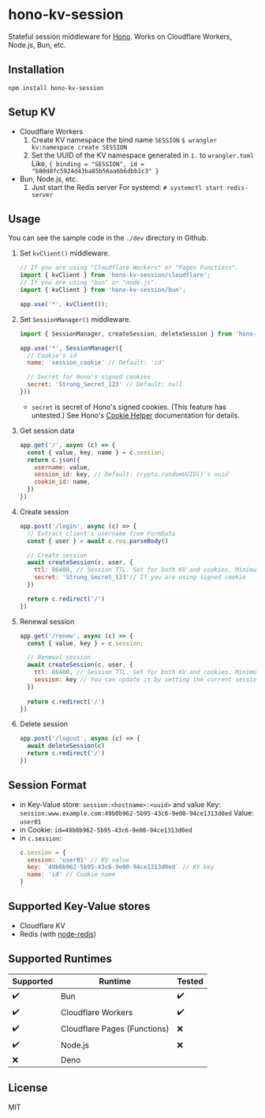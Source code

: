 # hono-kv-session
Stateful session middleware for [Hono](https://hono.dev/). Works on Cloudflare Workers, Node.js, Bun, etc.

## Installation
```
npm install hono-kv-session
```

## Setup KV
- Cloudflare Workers
  1. Create KV namespace the bind name `SESSION`
     `$ wrangler kv:namespace create SESSION`
  2. Set the UUID of the KV namespace generated in `1.` to `wrangler.toml`
     Like, `{ binding = "SESSION", id = "b80d8fc5924d43ba85b56aa6b6dbb1c3" }`
- Bun, Node.js, etc.
  1. Just start the Redis server
     For systemd: `# systemctl start redis-server`

## Usage
You can see the sample code in the `./dev` directory in Github.

1. Set `kvClient()` middleware.
   ```js
   // If you are using "Cloudflare Workers" or "Pages Functions".
   import { kvClient } from 'hono-kv-session/cloudflare';
   // If you are using "bun" or "node.js".
   import { kvClient } from 'hono-kv-session/bun';
   
   app.use('*', kvClient());
   ```

2. Set `SessionManager()` middleware.
   ```js
   import { SessionManager, createSession, deleteSession } from 'hono-kv-session'
   
   app.use('*', SessionManager({
     // Cookie's id
     name: 'session_cookie' // Default: 'id'
   
     // Secret for Hono's signed cookies
     secret: 'Strong_Secret_123' // Default: null
   }))
   ```
   - `secret` is secret of Hono's signed cookies. (This feature has untested.)
     See Hono's [Cookie Helper](https://hono.dev/helpers/cookie) documentation for details.

3. Get session data
   ```js
   app.get('/', async (c) => {
     const { value, key, name } = c.session;
     return c.json({
       username: value,
       session_id: key, // Default: crypto.randomUUID()'s uuid'
       cookie_id: name,
     })
   })
   ```

4. Create session
   ```js
   app.post('/login', async (c) => {
     // Extract client's username from FormData
     const { user } = await c.req.parseBody()
   
     // Create session
     await createSession(c, user, {
       ttl: 86400, // Session TTL. Set for both KV and cookies. Minimum 60.
       secret: 'Strong_Secret_123'// If you are using signed cookie
     })
   
     return c.redirect('/')
   })
   ```

5. Renewal session
   ```js
   app.get('/renew', async (c) => {
     const { value, key } = c.session;
   
     // Renewal session
     await createSession(c, user, {
       ttl: 86400, // Session TTL. Set for both KV and cookies. Minimum 60.
       session: key // You can update it by setting the current session key.
     })
     
     return c.redirect('/')
   })
   ```

6. Delete session
   ```js
   app.post('/logout', async (c) => {
     await deleteSession(c)
     return c.redirect('/')
   })
   ```

## Session Format
- in Key-Value store: `session:<hostname>:<uuid>` and value
  Key: `session:www.example.com:49b0b962-5b95-43c6-9e00-94ce1313d0ed`
  Value: `user01`
- in Cookie: `id=49b0b962-5b95-43c6-9e00-94ce1313d0ed`
- in `c.session`:
  ```js
  c.session = {
    session: 'user01' // KV value
    key: `49b0b962-5b95-43c6-9e00-94ce1313d0ed` // KV key
    name: 'id' // Cookie name
  }
  ```

## Supported Key-Value stores
- Cloudflare KV
- Redis (with [node-redis](https://github.com/redis/node-redis))

## Supported Runtimes
| Supported | Runtime | Tested |
| --- | --- | --- |
| ✔️ | Bun | ✔️ |
| ✔️ | Cloudflare Workers | ✔️ |
| ✔️ | Cloudflare Pages (Functions) | ❌ |
| ✔️ | Node.js | ❌ |
| ❌ | Deno |  |

## License
MIT
